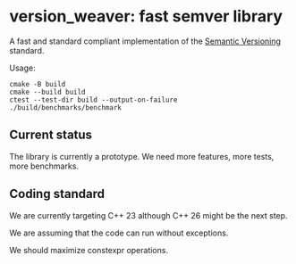 # version_weaver: fast semver library

A fast and standard compliant implementation of the
[Semantic Versioning](https://semver.org/) standard.


Usage:
```
cmake -B build
cmake --build build
ctest --test-dir build --output-on-failure
./build/benchmarks/benchmark 
```

## Current status

The library is currently a prototype. We need more features, more tests, more benchmarks.

## Coding standard

We are currently targeting C++ 23 although C++ 26 might be the next step.

We are assuming that the code can run without exceptions.

We should maximize constexpr operations.

